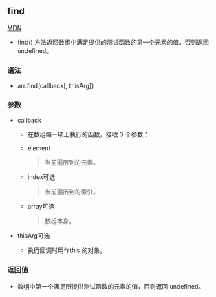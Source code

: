 ## find
[MDN](https://developer.mozilla.org/zh-CN/docs/Web/JavaScript/Reference/Global_Objects/Array/find)
*  find() 方法返回数组中满足提供的测试函数的第一个元素的值。否则返回 undefined。

### 语法

* arr.find(callback[, thisArg])

### 参数

* callback
    - 在数组每一项上执行的函数，接收 3 个参数：

    - element
        > 当前遍历到的元素。
    - index可选
        > 当前遍历到的索引。
    - array可选
        > 数组本身。

* thisArg可选
    - 执行回调时用作this 的对象。

### 返回值

* 数组中第一个满足所提供测试函数的元素的值，否则返回 undefined。